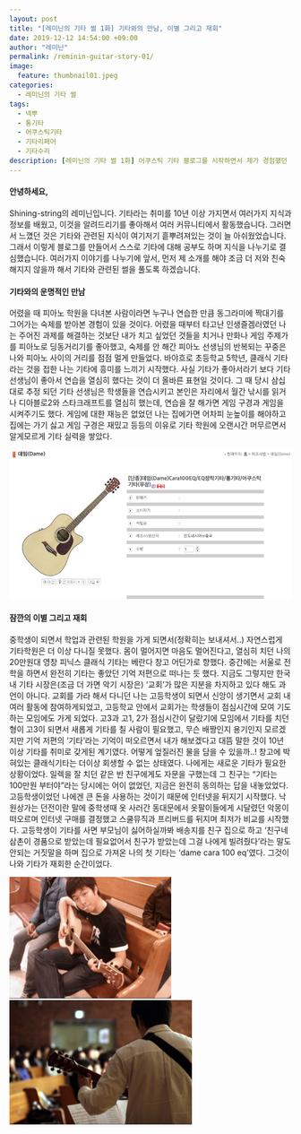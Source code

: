 ```yaml
---
layout: post
title: "[레미닌의 기타 썰 1화] 기타와의 만남, 이별 그리고 재회"
date: 2019-12-12 14:54:00 +09:00
author: "레미닌"
permalink: /reminin-guitar-story-01/
image:
  feature: thumbnail01.jpeg
categories:
  - 레미닌의 기타 썰
tags:
  - 넥뿌
  - 통기타
  - 어쿠스틱기타
  - 기타리페어
  - 기타수리
description: [레미닌의 기타 썰 1화] 어쿠스틱 기타 블로그를 시작하면서 제가 경험했던 기타와의 첫 만남과 이별, 그리고 재회를 이야기해보려합니다.
---
```


#### 안녕하세요,

Shining-string의 레미닌입니다. 기타라는 취미를 10년 이상 가지면서 여러가지 지식과 정보를 배웠고, 이것을 알려드리기를 좋아해서 여러 커뮤니티에서 활동했습니다. 그러면서 느꼈던 것은 기타와 관련된 지식이 여기저기 흩뿌려져있는 것이 늘 아쉬웠었습니다. 그래서 이렇게 블로그를 만들어서 스스로 기타에 대해 공부도 하며 지식을 나누기로 결심했습니다. 여러가지 이야기를 나누기에 앞서, 먼저 제 소개를 해야 조금 더 저와 친숙해지지 않을까 해서 기타와 관련된 썰을 풀도록 하겠습니다.





#### 기타와의 운명적인 만남

 어렸을 때 피아노 학원을 다녀본 사람이라면 누구나 연습한 만큼 동그라미에 짝대기를 그어가는 숙제를 받아본 경험이 있을 것이다. 어렸을 때부터 타고난 인생즐겜러였던 나는 주어진 과제를 해결하는 것보단 내가 치고 싶었던 것들을 치거나 만화나 게임 주제가를 피아노로 딩동거리기를 좋아했고, 숙제를 안 해간 피아노 선생님의 반복되는 꾸중은 나와 피아노 사이의 거리를 점점 멀게 만들었다. 바야흐로 초등학교 5학년, 클래식 기타라는 것을 접한 나는 기타에 흥미를 느끼기 시작했다. 사실 기타가 좋아서라기 보다 기타 선생님이 좋아서 연습을 열심히 했다는 것이 더 올바른 표현일 것이다. 그 때 당시 삼십대로 추정 되던 기타 선생님은 학생들을 연습시키고 본인은 자리에서 월간 낚시를 읽거나 디아블로2와 스타크래프트를 열심히 했는데, 연습을 잘 해가면 게임 구경과 게임을 시켜주기도 했다. 게임에 대한 재능은 없었던 나는 집에가면 어차피 눈높이를 해야하고 집에는 가기 싫고 게임 구경은 재밌고 등등의 이유로 기타 학원에 오랜시간 머무르면서 알게모르게 기타 실력을 쌓았다.



![데임기타 판매글](/img/post/01/image01.png)





#### 잠깐의 이별 그리고 재회

 중학생이 되면서 학업과 관련된 학원을 가게 되면서(정확히는 보내셔서..) 자연스럽게 기타학원은 더 이상 다니질 못했다. 몸이 멀어지면 마음도 멀어진다고, 열심히 치던 나의 20만원대 영창 피닉스 클래식 기타는 베란다 창고 어딘가로 향했다. 중간에는 서울로 전학을 하면서 완전히 기타는 좋았던 기억 저편으로 떠나는 듯 했다. 지금도 그렇지만 한국 내 기타 시장은(조금 더 가면 악기 시장은) ‘교회’가 많은 지분을 차지하고 있다 해도 과언이 아니다. 교회를 가라 해서 다니던 나는 고등학생이 되면서 신앙이 생기면서 교회 내 여러 활동에 참여하게되었고, 고등학교 안에서 교회가는 학생들이 점심시간에 모여 기도하는 모임에도 가게 되었다. 고3과 고1, 2가 점심시간이 달랐기에 모임에서 기타를 치던 형이 고3이 되면서 새롭게 기타를 칠 사람이 필요했고, 무슨 배짱인지 용기인지 모르겠지만 기억 저편의 ‘기타’라는 기억이 떠오르면서 내가 해보겠다고 대뜸 말한 것이 10년 이상 기타를 취미로 갖게된 계기였다. 어떻게 엎질러진 물을 담을 수 있을까..! 창고에 박혀있는 클래식기타는 더이상 회생할 수 없는 상태였다. 나에게는 새로운 기타가 필요한 상황이었다. 일렉을 잘 치던 같은 반 친구에게도 자문을 구했는데 그 친구는 “기타는 100만원 부터야”라는 당시에는 어이 없었던, 지금은 완전히 동의하는 답을 내놓았었다. 고등학생이었던 나에겐 큰 돈을 사용하는 것이기 때문에 인터넷을 뒤지기 시작했다. 낙원상가는 던전이란 말에 중학생때 옷 사러간 동대문에서 옷팔이들에게 시달렸던 악몽이 떠오르며 인터넷 구매를 결정했고 스쿨뮤직과 프리버드를 뒤지며 최저가 비교를 시작했다. 고등학생이 기타를 사면 부모님이 싫어하실까봐 배송지를 친구 집으로 하고 ‘친구네 삼촌이 경품으로 받았는데 필요없어서 친구가 받았는데 그걸 나에게 빌려줬다’라는 말도안되는 거짓말을 하며 집으로 가져온 나의 첫 기타는 ‘dame cara 100 eq’였다. 그것이 나와 기타가 재회한 순간이었다.

![기타를 치던 나 01](/img/post/01/image02.png) ![기타를 치던 나 02](/img/post/01/image03.png)